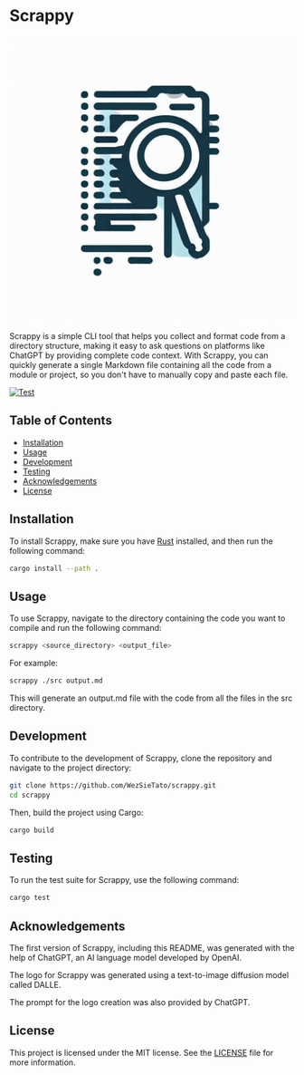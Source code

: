 # Scrappy

<p align="center">
  <img src="logo.jpeg" alt="Scrappy Scrappy Doo">
</p>


Scrappy is a simple CLI tool that helps you collect and format code from a directory structure, making it easy to ask questions on platforms like ChatGPT by providing complete code context. With Scrappy, you can quickly generate a single Markdown file containing all the code from a module or project, so you don't have to manually copy and paste each file.

[![Test](https://github.com/WezSieTato/scrappy/actions/workflows/test.yml/badge.svg)](https://github.com/WezSieTato/scrappy/actions/workflows/test.yml)

## Table of Contents

- [Installation](#installation)
- [Usage](#usage)
- [Development](#development)
- [Testing](#testing)
- [Acknowledgements](#acknowledgements)
- [License](#license)

## Installation

To install Scrappy, make sure you have [Rust](https://www.rust-lang.org/tools/install) installed, and then run the following command:

```sh
cargo install --path .
```

## Usage

To use Scrappy, navigate to the directory containing the code you want to compile and run the following command:

```sh
scrappy <source_directory> <output_file>
```

For example:

```sh
scrappy ./src output.md
```
This will generate an output.md file with the code from all the files in the src directory.

## Development
To contribute to the development of Scrappy, clone the repository and navigate to the project directory:

```sh
git clone https://github.com/WezSieTato/scrappy.git
cd scrappy
```

Then, build the project using Cargo:
```sh
cargo build
```

## Testing

To run the test suite for Scrappy, use the following command:
```sh
cargo test
```

## Acknowledgements

The first version of Scrappy, including this README, was generated with the help of ChatGPT, an AI language model developed by OpenAI. 

The logo for Scrappy was generated using a text-to-image diffusion model called DALLE. 

The prompt for the logo creation was also provided by ChatGPT.

## License

This project is licensed under the MIT license. See the [LICENSE](LICENSE) file for more information.
